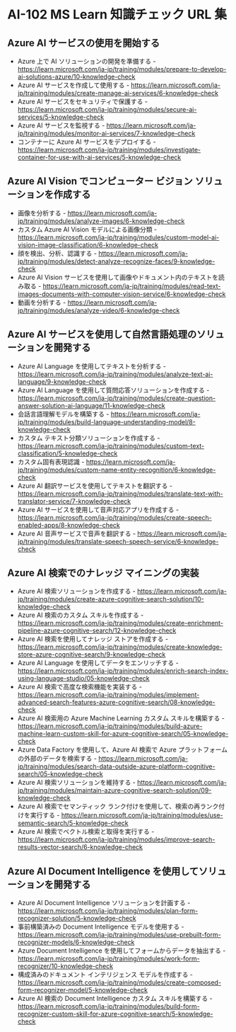 # AI-102 MS Learn 知識チェック URL 集

## Azure AI サービスの使用を開始する
- Azure 上で AI ソリューションの開発を準備する - https://learn.microsoft.com/ja-jp/training/modules/prepare-to-develop-ai-solutions-azure/10-knowledge-check
- Azure AI サービスを作成して使用する - https://learn.microsoft.com/ja-jp/training/modules/create-manage-ai-services/6-knowledge-check
- Azure AI サービスをセキュリティで保護する - https://learn.microsoft.com/ja-jp/training/modules/secure-ai-services/5-knowledge-check
- Azure AI サービスを監視する - https://learn.microsoft.com/ja-jp/training/modules/monitor-ai-services/7-knowledge-check
- コンテナーに Azure AI サービスをデプロイする - https://learn.microsoft.com/ja-jp/training/modules/investigate-container-for-use-with-ai-services/5-knowledge-check

## Azure AI Vision でコンピューター ビジョン ソリューションを作成する
- 画像を分析する - https://learn.microsoft.com/ja-jp/training/modules/analyze-images/6-knowledge-check
- カスタム Azure AI Vision モデルによる画像分類 - https://learn.microsoft.com/ja-jp/training/modules/custom-model-ai-vision-image-classification/6-knowledge-check
- 顔を検出、分析、認識する - https://learn.microsoft.com/ja-jp/training/modules/detect-analyze-recognize-faces/9-knowledge-check
- Azure AI Vision サービスを使用して画像やドキュメント内のテキストを読み取る - https://learn.microsoft.com/ja-jp/training/modules/read-text-images-documents-with-computer-vision-service/6-knowledge-check
- 動画を分析する - https://learn.microsoft.com/ja-jp/training/modules/analyze-video/6-knowledge-check

## Azure AI サービスを使用して自然言語処理のソリューションを開発する
- Azure AI Language を使用してテキストを分析する - https://learn.microsoft.com/ja-jp/training/modules/analyze-text-ai-language/9-knowledge-check
- Azure AI Language を使用して質問応答ソリューションを作成する - https://learn.microsoft.com/ja-jp/training/modules/create-question-answer-solution-ai-language/11-knowledge-check
- 会話言語理解モデルを構築する - https://learn.microsoft.com/ja-jp/training/modules/build-language-understanding-model/8-knowledge-check
- カスタム テキスト分類ソリューションを作成する - https://learn.microsoft.com/ja-jp/training/modules/custom-text-classification/5-knowledge-check
- カスタム固有表現認識 - https://learn.microsoft.com/ja-jp/training/modules/custom-name-entity-recognition/6-knowledge-check
- Azure AI 翻訳サービスを使用してテキストを翻訳する - https://learn.microsoft.com/ja-jp/training/modules/translate-text-with-translator-service/7-knowledge-check
- Azure AI サービスを使用して音声対応アプリを作成する - https://learn.microsoft.com/ja-jp/training/modules/create-speech-enabled-apps/8-knowledge-check
- Azure AI 音声サービスで音声を翻訳する - https://learn.microsoft.com/ja-jp/training/modules/translate-speech-speech-service/6-knowledge-check

## Azure AI 検索でのナレッジ マイニングの実装
- Azure AI 検索ソリューションを作成する - https://learn.microsoft.com/ja-jp/training/modules/create-azure-cognitive-search-solution/10-knowledge-check
- Azure AI 検索のカスタム スキルを作成する - https://learn.microsoft.com/ja-jp/training/modules/create-enrichment-pipeline-azure-cognitive-search/12-knowledge-check
- Azure AI 検索を使用してナレッジ ストアを作成する - https://learn.microsoft.com/ja-jp/training/modules/create-knowledge-store-azure-cognitive-search/9-knowledge-check
- Azure AI Language を使用してデータをエンリッチする - https://learn.microsoft.com/ja-jp/training/modules/enrich-search-index-using-language-studio/05-knowledge-check
- Azure AI 検索で高度な検索機能を実装する - https://learn.microsoft.com/ja-jp/training/modules/implement-advanced-search-features-azure-cognitive-search/08-knowledge-check
- Azure AI 検索用の Azure Machine Learning カスタム スキルを構築する - https://learn.microsoft.com/ja-jp/training/modules/build-azure-machine-learn-custom-skill-for-azure-cognitive-search/05-knowledge-check
- Azure Data Factory を使用して、Azure AI 検索で Azure プラットフォームの外部のデータを検索する - https://learn.microsoft.com/ja-jp/training/modules/search-data-outside-azure-platform-cognitive-search/05-knowledge-check
- Azure AI 検索ソリューションを維持する - https://learn.microsoft.com/ja-jp/training/modules/maintain-azure-cognitive-search-solution/09-knowledge-check
- Azure AI 検索でセマンティック ランク付けを使用して、検索の再ランク付けを実行する - https://learn.microsoft.com/ja-jp/training/modules/use-semantic-search/5-knowledge-check
- Azure AI 検索でベクトル検索と取得を実行する - https://learn.microsoft.com/ja-jp/training/modules/improve-search-results-vector-search/6-knowledge-check

## Azure AI Document Intelligence を使用してソリューションを開発する
- Azure AI Document Intelligence ソリューションを計画する - https://learn.microsoft.com/ja-jp/training/modules/plan-form-recognizer-solution/5-knowledge-check
- 事前構築済みの Document Intelligence モデルを使用する - https://learn.microsoft.com/ja-jp/training/modules/use-prebuilt-form-recognizer-models/6-knowledge-check
- Azure Document Intelligence を使用してフォームからデータを抽出する - https://learn.microsoft.com/ja-jp/training/modules/work-form-recognizer/10-knowledge-check
- 構成済みのドキュメント インテリジェンス モデルを作成する - https://learn.microsoft.com/ja-jp/training/modules/create-composed-form-recognizer-model/5-knowledge-check
- Azure AI 検索の Document Intelligence カスタム スキルを構築する - https://learn.microsoft.com/ja-jp/training/modules/build-form-recognizer-custom-skill-for-azure-cognitive-search/5-knowledge-check